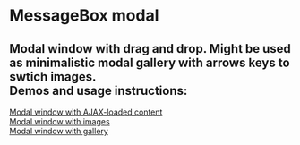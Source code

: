 MessageBox modal
=============
Modal window with drag and drop. Might be used as minimalistic modal gallery with arrows keys to swtich images. <br >
Demos and usage instructions:
-------------
[Modal window with AJAX-loaded content](http://vhornets.github.io/js-modal/#modal-ajax)<br > 
[Modal window with images](http://vhornets.github.io/js-modal/#modal-images)<br > 
[Modal window with gallery](http://vhornets.github.io/js-modal/#modal-gallery)<br >